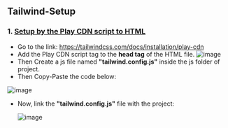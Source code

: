 ## Tailwind-Setup

### 1. <ins> Setup by the Play CDN script to HTML </ins>
-  Go to the link: https://tailwindcss.com/docs/installation/play-cdn
-  Add the Play CDN script tag to the **head tag** of the HTML file.
![image](https://github.com/user-attachments/assets/d64b2e1b-3712-464b-85b4-bcce782de27d)
-  Then Create a js file named **"tailwind.config.js"** inside the js folder of project.
-  Then Copy-Paste the code below:
  
  ![image](https://github.com/user-attachments/assets/1b2c610c-0628-4e8d-b275-11dfd92bcc63)

  - Now, link the **"tailwind.config.js"** file with the project:
    
    ![image](https://github.com/user-attachments/assets/5f8ac683-03dc-4918-a042-bb2a6a8b45f3)


